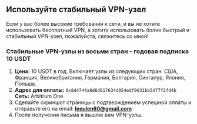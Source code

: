 ## Используйте стабильный VPN-узел

Если у вас более высокие требования к сети, и вы не хотите использовать бесплатный VPN, а хотите использовать более быстрый и стабильный VPN-узел, пожалуйста, свяжитесь со мной!

### Стабильные VPN-узлы из восьми стран – годовая подписка 10 USDT

1. **Цена:** 10 USDT в год. Включает узлы из следующих стран: США, Франция, Великобритания, Германия, Болгария, Сингапур, Япония, Польша.
2. **Адрес для оплаты:** `0x8d4744a8d6d617634d054edf9031bb5d77f2fd4b`
   **Сеть:** Arbitrum One
3. Сделайте скриншот страницы с подтверждением успешной оплаты и отправьте его на email: **[leeulen60@gmail.com](mailto:leeulen60@gmail.com)**
4. После получения письма я вышлю вам VPN-узлы.